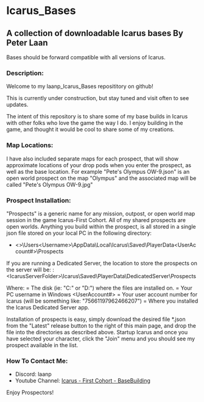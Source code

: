 # Icarus_Bases
A collection of downloadable Icarus bases
By Peter Laan
----------------------------------------------------------------------
Bases should be forward compatible with all versions of Icarus.

### Description:
Welcome to my laanp_Icarus_Bases reposititory on github!

This is currently under construction, but stay tuned and visit often to see updates.

The intent of this repository is to share some of my base builds in Icarus with other folks who love the game the way I do.
I enjoy building in the game, and thought it would be cool to share some of my creations.


### Map Locations: 
I have also included separate maps for each prospect, that will show approximate locations of your drop pods when you enter the prospect, as well as the base location.
For example "Pete's Olympus OW-9.json" is an open world prospect on the map "Olympus" and the associated map will be called "Pete's Olympus OW-9.jpg"

### Prospect Installation: 
"Prospects" is a generic name for any mission, outpost, or open world map session in the game Icarus-First Cohort.  All of my shared prospects are open worlds. 
Anything you build within the prospect, is all stored in a single json file stored on your local PC in the following directory:  
- <<drive>>\Users\<Username>\AppData\Local\Icarus\Saved\PlayerData\<UserAccount#>\Prospects

If you are running a Dedicated Server, the location to store the prospects on the server will be:
<drive>:\<IcarusServerFolder>\Icarus\Saved\PlayerData\DedicatedServer\Prospects

Where:
  <drive> = The disk (ie: "C:" or "D:") where the files are installed on.
  <Username> = Your PC username in Windows
  <UserAccount#> = Your user account number for Icarus (will be something like: "75661197962466207")
  <IcarusServerFolder> = Where you installed the Icarus Dedicated Server app.
  
Installation of prospects is easy, simply download the desired file *.json from the "Latest" release button to the right of this main page, and drop the file into the directories as described above.
Startup Icarus and once you have selected your character, click the "Join" menu and you should see my prospect available in the list.

### How To Contact Me:

- Discord: laanp
- Youtube Channel: [Icarus - First Cohort - BaseBuilding](https://www.youtube.com/channel/UCQWq0BjD4mnUkAZgRwwigNQ) 

Enjoy Prospectors!












